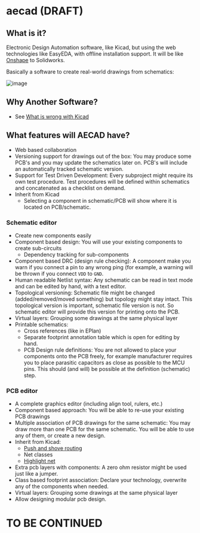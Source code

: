 # aecad (DRAFT)

## What is it?

Electronic Design Automation software, like Kicad, but using the web technologies like EasyEDA, with offline installation support. It will be like [Onshape](https://www.onshape.com/) to Solidworks.

Basically a software to create real-world drawings from schematics:

![image](https://user-images.githubusercontent.com/6639874/33883344-862bcbd6-df4c-11e7-84c9-7a077be731a9.png)

## Why Another Software?

- See [What is wrong with Kicad](./problems-with-others.md)

## What features will AECAD have?

- Web based collaboration
- Versioning support for drawings out of the box: You may produce some PCB's and you may update the schematics later on. PCB's will include an automatically tracked schematic version.
- Support for Test Driven Development: Every subproject might require its own test procedure. Test procedures will be defined within schematics and concatenated as a checklist on demand. 
- Inherit from Kicad 
  - Selecting a component in schematic/PCB will show where it is located on PCB/schematic.

### Schematic editor 
  - Create new components easily 
  - Component based design: You will use your existing components to create sub-circuits
    - Dependency tracking for sub-components
  - Component based DRC (design rule checking): A component make you warn if you connect a pin to any wrong ping (for example, a warning will be thrown if you connect `VDD` to `GND`. 
  - Human readable Netlist syntax: Any schematic can be read in text mode and can be edited by hand, with a text editor.
  - Topological versioning: Schematic file might be changed (added/removed/moved something) but topology might stay intact. This topological version is important, schematic file version is not. So schematic editor will provide this version for printing onto the PCB. 
  - Virtual layers: Grouping some drawings at the same physical layer
  - Printable schematics:
    - Cross references (like in EPlan)
    - Separate footprint annotation table which is open for editing by hand. 
    - PCB Design rule definitions: You are not allowed to place your components onto the PCB freely, for example manufacturer requires you to place parasitic capacitors as close as possible to the MCU pins. This should (and will) be possible at the definition (schematic) step.
    
### PCB editor 
  - A complete graphics editor (including align tool, rulers, etc.)
  - Component based approach: You will be able to re-use your existing PCB drawings 
  - Multiple association of PCB drawings for the same schematic: You may draw more than one PCB for the same schematic. You will be able to use any of them, or create a new design. 
  - Inherit from Kicad: 
    - [Push and shove routing](https://www.youtube.com/watch?v=kzro0Jc70xI)
    - Net classes 
    - [Highlight net](https://github.com/ceremcem/aeda/issues/2)
  - Extra pcb layers with components: A zero ohm resistor might be used just like a jumper. 
  - Class based footprint association: Declare your technology, overwrite any of the components when needed.
  - Virtual layers: Grouping some drawings at the same physical layer
  - Allow designing modular pcb design. 
    
    
# TO BE CONTINUED
  
